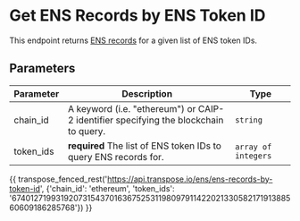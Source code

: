 # Get ENS Records by ENS Token ID

This endpoint returns [ENS records](../models/ens_record_model.md) for a given list of ENS token IDs.

## Parameters
| Parameter     | Description                                                                          | Type     | 
|---------------|--------------------------------------------------------------------------------------|----------|
| chain_id      | A keyword (i.e. "ethereum") or CAIP-2 identifier specifying the blockchain to query. | `string` | 
| token_ids | **required** The list of ENS token IDs to query ENS records for.   | `array of integers` | 

{{ transpose_fenced_rest('https://api.transpose.io/ens/ens-records-by-token-id', {'chain_id': 'ethereum', 'token_ids': '67401271993192073154370163675253119809791142202133058217191388560609186285768'}) }}